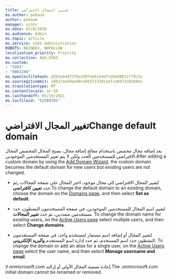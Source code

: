 ```yaml
---
title: تغيير المجال الافتراضي
ms.author: pebaum
author: pebaum
manager: scotv
ms.date: 07/8/2020
ms.audience: Admin
ms.topic: article
ms.service: o365-administration
ROBOTS: NOINDEX, NOFOLLOW
localization_priority: Priority
ms.collection: Adm_O365
ms.custom:
- "5993"
- "9003196"
ms.openlocfilehash: d293eb49f2f8a299feb61b4dfcd9d48011f79c3c
ms.sourcegitcommit: 2d617ae59eed0ce8b571339ceefce6473c03b94c
ms.translationtype: MT
ms.contentlocale: ar-SA
ms.lasthandoff: 05/19/2021
ms.locfileid: "52569782"
---
```

# <a name="change-default-domain"></a><span data-ttu-id="8b35e-102">تغيير المجال الافتراضي</span><span class="sxs-lookup"><span data-stu-id="8b35e-102">Change default domain</span></span>

<span data-ttu-id="8b35e-103">بعد إضافة مجال مخصص [](https://admin.microsoft.com/Adminportal#/Domains/Wizard)باستخدام معالج إضافة مجال، يصبح المجال المخصص المجال الافتراضي للمستخدمين الجدد ولكن لا يتم تغيير المستخدمين الموجودين.</span><span class="sxs-lookup"><span data-stu-id="8b35e-103">After adding a custom domain by using the [Add Domain Wizard](https://admin.microsoft.com/Adminportal#/Domains/Wizard), the custom domain becomes the default domain for new users but existing users are not changed.</span></span>

- <span data-ttu-id="8b35e-104">لتغيير المجال الافتراضي إلى مجال موجود، اختر المجال على صفحة المجالات [،](https://admin.microsoft.com/Adminportal/Home#/Domains)ثم حدد **تعيين كافتراضي**.</span><span class="sxs-lookup"><span data-stu-id="8b35e-104">To change the default domain to an existing domain, choose the domain on the [Domains page](https://admin.microsoft.com/Adminportal/Home#/Domains), and then select **Set as default**.</span></span>

- <span data-ttu-id="8b35e-105">لتغيير اسم المجال للمستخدمين الموجودين، في صفحة المستخدمون النشطون، حدد مستخدمين متعددين، ثم حدد **تغيير المجالات**. [](https://admin.microsoft.com/Adminportal/Home#/users)</span><span class="sxs-lookup"><span data-stu-id="8b35e-105">To change the domain name for existing users, on the [Active Users page](https://admin.microsoft.com/Adminportal/Home#/users) select multiple users, and then select **Change domains**.</span></span>

- <span data-ttu-id="8b35e-106">لتغيير المجال أو إضافة اسم مستعار لمستخدم واحد، في صفحة المستخدمون النشطون حدد اسم المستخدم، ثم حدد إدارة اسم المستخدم **والبريد الإلكتروني**. [](https://admin.microsoft.com/Adminportal/Home#/users)</span><span class="sxs-lookup"><span data-stu-id="8b35e-106">To change the domain or add an alias for a single user, on the [Active Users page](https://admin.microsoft.com/Adminportal/Home#/users) select the user name, and then select  **Manage username and email**.</span></span>

<span data-ttu-id="8b35e-107">لا onmicrosoft.com إعادة تسمية المجال الأولي أو إزالته.</span><span class="sxs-lookup"><span data-stu-id="8b35e-107">The .onmicrosoft.com initial domain cannot be renamed or removed.</span></span>